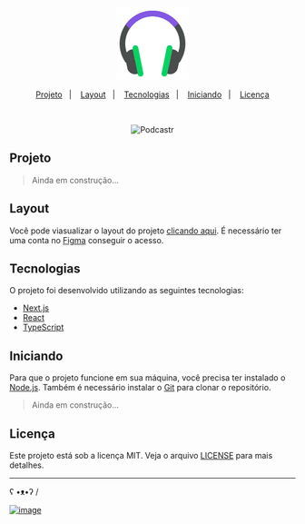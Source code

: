 <p align="center">
    <img src=".github/icon.svg" alt="Icone" />
</p>

<p align="center">
  <a href="#projeto">Projeto</a>&nbsp;&nbsp;&nbsp;|&nbsp;&nbsp;&nbsp;</a>
  <a href="#layout">Layout</a>&nbsp;&nbsp;&nbsp;|&nbsp;&nbsp;&nbsp;</a>
  <a href="#tecnologias">Tecnologias</a>&nbsp;&nbsp;&nbsp;|&nbsp;&nbsp;&nbsp;</a>
  <a href="#requisitos">Iniciando</a>&nbsp;&nbsp;&nbsp;|&nbsp;&nbsp;&nbsp;</a>
  <a href="#licença">Licença</a>
</p>

<br>

<p align="center">
    <img src=".github/podcastr.svg" alt="Podcastr">
</p>

## <a id="projeto"> Projeto </a>

> Ainda em construção...

## <a id="layout"> Layout </a>

Você pode viasualizar o layout do projeto [clicando aqui](https://www.figma.com/file/KJLd9C6HBG7miOvnrbU3Pf/Podcastr-(Copy)?node-id=160%3A2761). É necessário ter uma conta no [Figma](https://www.figma.com/) conseguir o acesso.

## <a id="tecnologias"> Tecnologias </a>

O projeto foi desenvolvido utilizando as seguintes tecnologias:
- [Next.js](https://nextjs.org/)
- [React](https://reactjs.org/)
- [TypeScript](https://www.typescriptlang.org/)

## <a id="iniciando"> Iniciando </a>

Para que o projeto funcione em sua máquina, você precisa ter instalado o [Node.js](https://nodejs.org/en/download/). Também é necessário instalar o [Git](https://git-scm.com/) para clonar o repositório.

> Ainda em construção...

## <a id="licença"> Licença </a>

Este projeto está sob a licença MIT. Veja o arquivo [LICENSE](#) para mais detalhes.

<hr>

ʕ •ᴥ•ʔ /

[![image](https://img.shields.io/badge/👽%20Feito%20por%20Giovana%20Silva-Veja%20meu%20LinkedIn!-239120?style=flat-square)](https://www.linkedin.com/in/gioliveirass/)